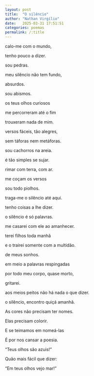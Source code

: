 ```yaml
---
layout: post
title:  "O silêncio"
author: "Nathan Virgílio"
date:   2025-03-31 17:51:51
categories: poemas
permalink: /:title
---
```


calo-me com o mundo,

tenho pouco a dizer.

sou pedras.

meu silêncio não tem fundo,

absurdos.

sou abismos.

os teus olhos curiosos

me percorreram até o fim

trouxeram nada de mim.

versos fáceis, tão alegres,

sem táforas nem metáforas.

sou cachorros na areia.

é tão simples se sujar.

rimar com terra, com ar.

me coçam os versos

sou todo piolhos.

traga-me o silêncio até aqui.

tenho coisas a lhe dizer.

o silêncio é só palavras.

me casarei com ele ao amanhecer.

terei filhos toda manhã

e o trairei somente com a multidão.

de meus sonhos.

em meio a palavras respingadas

por todo meu corpo, quase morto,

gritarei.

aos meios peitos não há nada o que dizer.

o silêncio, encontro quiçá amanhã.

As cores não precisam ter nomes.

Elas precisam colorir.

E se teimamos em nomeá-las

É por nos cansar a poesia.

“Teus olhos são azuis!”

Quão mais fácil que dizer:

“Em teus olhos vejo mar!”
